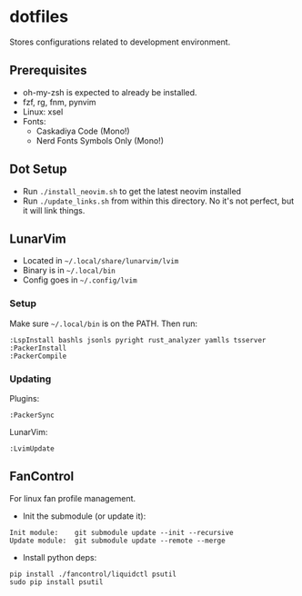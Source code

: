 # dotfiles
Stores configurations related to development environment.

## Prerequisites
- oh-my-zsh is expected to already be installed.
- fzf, rg, fnm, pynvim
- Linux: xsel
- Fonts:
  - Caskadiya Code (Mono!)
  - Nerd Fonts Symbols Only (Mono!)

## Dot Setup
- Run `./install_neovim.sh` to get the latest neovim installed
- Run `./update_links.sh` from within this directory. No it's not perfect, but it will link things.


## LunarVim
- Located in `~/.local/share/lunarvim/lvim`
- Binary is in `~/.local/bin`
- Config goes in `~/.config/lvim`

### Setup
Make sure `~/.local/bin` is on the PATH. Then run:
```
:LspInstall bashls jsonls pyright rust_analyzer yamlls tsserver
:PackerInstall 
:PackerCompile
```

### Updating
Plugins:
```
:PackerSync
```

LunarVim:
```
:LvimUpdate
```

## FanControl

For linux fan profile management.

- Init the submodule (or update it):
```
Init module:    git submodule update --init --recursive
Update module:  git submodule update --remote --merge
```

- Install python deps:
```
pip install ./fancontrol/liquidctl psutil
sudo pip install psutil
```

